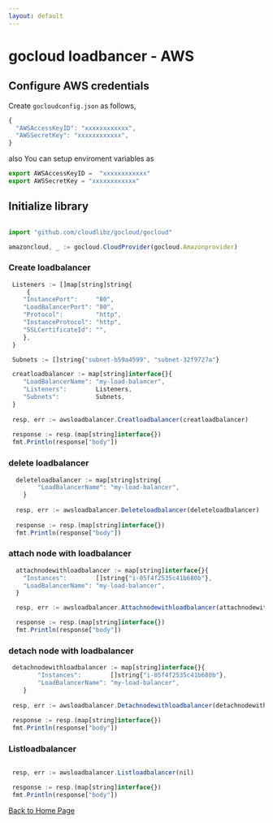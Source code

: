 ```yaml
---
layout: default
---
```


# gocloud loadbancer - AWS

## Configure AWS credentials

Create `gocloudconfig.json` as follows,
```js
{
  "AWSAccessKeyID": "xxxxxxxxxxxx",
  "AWSSecretKey": "xxxxxxxxxxxx",
}
```

also You can setup enviroment variables as

```js
export AWSAccessKeyID =  "xxxxxxxxxxxx"
export AWSSecretKey = "xxxxxxxxxxxx"
```

## Initialize library

```js

import "github.com/cloudlibz/gocloud/gocloud"

amazoncloud, _ := gocloud.CloudProvider(gocloud.Amazonprovider)
```

### Create loadbalancer

```js
 Listeners := []map[string]string{
	 {
	"InstancePort":     "80",
	"LoadBalancerPort": "80",
	"Protocol":         "http",
	"InstanceProtocol": "http",
	"SSLCertificateId": "",
	},
 }

 Subnets := []string{"subnet-b59a4599", "subnet-32f9727a"}

 creatloadbalancer := map[string]interface{}{
	"LoadBalancerName": "my-load-balancer",
	"Listeners":        Listeners,
	"Subnets":          Subnets,
 }
 
 resp, err := awsloadbalancer.Creatloadbalancer(creatloadbalancer)
 
 response := resp.(map[string]interface{})
 fmt.Println(response["body"])
```

### delete loadbalancer

```js
  deleteloadbalancer := map[string]string{
		"LoadBalancerName": "my-load-balancer",
	}
  
  resp, err := awsloadbalancer.Deleteloadbalancer(deleteloadbalancer)
  
  response := resp.(map[string]interface{})
  fmt.Println(response["body"])
```

### attach node with loadbalancer

```js
  attachnodewithloadbalancer := map[string]interface{}{
	"Instances":        []string{"i-05f4f2535c41b680b"},
	"LoadBalancerName": "my-load-balancer",
  }

  resp, err := awsloadbalancer.Attachnodewithloadbalancer(attachnodewithloadbalancer)

  response := resp.(map[string]interface{})
  fmt.Println(response["body"])
```

### detach node with loadbalancer

```js
 detachnodewithloadbalancer := map[string]interface{}{
		"Instances":        []string{"i-05f4f2535c41b680b"},
		"LoadBalancerName": "my-load-balancer",
	}
 
 resp, err := awsloadbalancer.Detachnodewithloadbalancer(detachnodewithloadbalancer)
 
 response := resp.(map[string]interface{})
 fmt.Println(response["body"])
```


### Listloadbalancer

```js

 resp, err := awsloadbalancer.Listloadbalancer(nil)

 response := resp.(map[string]interface{})
 fmt.Println(response["body"])
```

[Back to Home Page](../)
